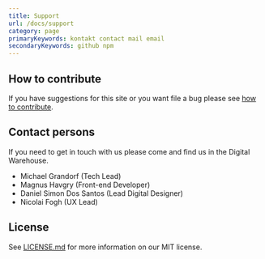 ```yaml
---
title: Support
url: /docs/support
category: page
primaryKeywords: kontakt contact mail email
secondaryKeywords: github npm
---
```


## How to contribute
If you have suggestions for this site or you want file a bug please see [how to contribute](/docs/contributing).

## Contact persons
If you need to get in touch with us please come and find us in the Digital Warehouse.
-	Michael Grandorf (Tech Lead)
-   Magnus Havgry (Front-end Developer)
-	Daniel Simon Dos Santos (Lead Digital Designer)
-	Nicolai Fogh (UX Lead)

## License
See [LICENSE.md](https://raw.githubusercontent.com/youseedk/dna/master/LICENSE.md) for more information on our MIT license.
